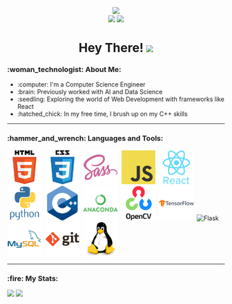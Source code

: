 <div id="header" align="center">
  <img src="https://media.giphy.com/media/pCxK8loDjJKm2ElmSA/giphy.gif" width="100"/>
</div>
<div id="badges" align="center">
  <a href="https://www.linkedin.com/in/dharana23" target="_blank"><img src="https://img.shields.io/badge/LinkedIn-blue?logo=linkedin&logoColor=white&style=for-the-badge" alt"LinkedIn Badge"/></a>
  <a href="mailto:dharana2301@gmail.com" target="_blank"><img src="https://img.shields.io/badge/Mail-red?logo=gmail&logoColor=white&style=for-the-badge" alt"E-Mail Badge"/></a>
</div>
<h1 align="center ">
  Hey There!
  <img src="https://media.giphy.com/media/hvRJCLFzcasrR4ia7z/giphy.gif" width="30px" height=""/>
</h1>

<h3>:woman_technologist: About Me:</h3>
<ul>
  <li>:computer: I'm a Computer Science Engineer</li>
  <li>:brain: Previously worked with AI and Data Science</li>
  <li>:seedling: Exploring the world of Web Development with frameworks like React</li>
  <li>:hatched_chick: In my free time, I brush up on my C++ skills</li> 
</ul>

<hr>
<h3>:hammer_and_wrench: Languages and Tools:</h3>
<div>
  <img src="https://github.com/devicons/devicon/blob/master/icons/html5/html5-original-wordmark.svg" title="HTML5" alt="HTML5" width="80" height="80"/>&nbsp;
  <img src="https://github.com/devicons/devicon/blob/master/icons/css3/css3-original-wordmark.svg" title="CSS3" alt="CSS3" width="80" height="80"/>&nbsp;
  <img src="https://github.com/devicons/devicon/blob/master/icons/sass/sass-original.svg" title="Sass" alt="Sass" width="80" height="80"/>&nbsp;
  <img src="https://github.com/devicons/devicon/blob/master/icons/javascript/javascript-original.svg" title="JavaScript" alt="JavaScript" width="80" height="80"/>&nbsp;
  <img src="https://github.com/devicons/devicon/blob/master/icons/react/react-original-wordmark.svg" title="React" alt="React" width="80" height="80"/>&nbsp;
  <img src="https://github.com/devicons/devicon/blob/master/icons/python/python-original-wordmark.svg" title="Python" alt="Python" width="80" height="80"/>&nbsp;
  <img src="https://github.com/devicons/devicon/blob/master/icons/cplusplus/cplusplus-original.svg" title="C++" alt="C++" width="80" height="80"/>&nbsp;
  <img src="https://github.com/devicons/devicon/blob/master/icons/anaconda/anaconda-original-wordmark.svg" title="Anaconda" alt="Anaconda" width="80" height="80"/>&nbsp;
  <img src="https://github.com/devicons/devicon/blob/master/icons/opencv/opencv-original-wordmark.svg" title="OpenCV" alt="OpenCV" width="80" height="80"/>&nbsp;
  <img src="https://github.com/devicons/devicon/blob/master/icons/tensorflow/tensorflow-original-wordmark.svg" title="Tensorflow" alt="Tensorflow" width="80" height="80"/>&nbsp;
  <img src="https://www.vectorlogo.zone/logos/pocoo_flask/pocoo_flask-ar21.png" title="Flask" alt="Flask" width="90" height="80"/>&nbsp;
  <img src="https://github.com/devicons/devicon/blob/master/icons/mysql/mysql-original-wordmark.svg" title="MySQL" alt="MySQL" width="80" height="80"/>&nbsp;
  <img src="https://github.com/devicons/devicon/blob/master/icons/git/git-original-wordmark.svg" title="Git" alt="Git" width="80" height="80"/>&nbsp;
  <img src="https://github.com/devicons/devicon/blob/master/icons/linux/linux-original.svg" title="Linux" alt="Linux" width="80" height="80"/>&nbsp;
</div>

<hr>
<h3>:fire: My Stats:</h3>
<img src="http://github-readme-streak-stats.herokuapp.com?user=dharana23&theme=dark&hide_border=true"/>
<img src="https://github-readme-stats.vercel.app/api/top-langs/?username=dharana23&layout=compact&theme=vision-friendly-dark"/>

